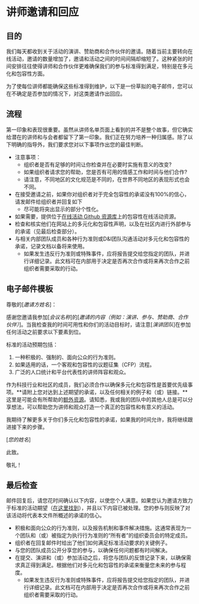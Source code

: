 # 讲师邀请和回应

## 目的
我们每天都收到关于活动的演讲、赞助商和合作伙伴的邀请。随着当前主要转向在线活动，邀请的数量增加了，邀请和活动之间的时间间隔却缩短了。这种紧张的时间安排往往使得讲师和合作伙伴更难确保我们的参与标准得到满足，特别是在多元化和包容性方面。

为了使每位讲师都能确保这些标准得到维护，以下是一份草拟的电子邮件，您可以在不确定是否参加的情况下，对这类邀请作出回应。

## 流程
第一印象和表现很重要。虽然从讲师名单页面上看到的并不是整个故事，但它确实给潜在的讲师和与会者都留下了第一印象。我们正在努力培养一种归属感。除了以下明确的指导外，我们要求您对以下事项作出您的最佳判断。

* 注意事项：  
  * 组织者是否有足够的时间让你检查并在必要时实施有意义的改变?
  * 如果组织者请求您的帮助，您是否有可用的情感工作和时间与他们合作?
  * 请注意，不同地区的文化规范是不同的，在世界不同地区的表现形式也会不同。
* 在接受邀请之前，如果你对组织者对于完全包容性的承诺没有100%的信心，请发邮件给组织者并回复如下
  * 尽可能将突出显示的部分个性化。
* 如果需要，提供位于[在线活动 Github 资源库](https://github.com/microsoft/virtual-events)上的包容性在线活动资源。
* 检查和核实他们在网站上的多元化和包容性声明，以及在社区内进行外部参与的承诺（见最后检查部分）。
* 与相关内部团队成员和各种行为准则或D&I团队沟通活动对多元化和包容性的承诺，记录文档以备将来使用。
  * 如果发生违反行为准则或特殊事件，应将报告提交给您指定的团队，并进行详细记录。此文档可在内部用于决定是否再次合作或将来再次合作之前组织者需要采取的行动。

## 电子邮件模板
尊敬的[*邀请方姓名*]： 

感谢您邀请我参加[*会议名称*]的[*邀请的内容（例如：演讲、参与、赞助商、合作伙伴）*]。当我检查我的时间可用性和你们的活动目标时，请注意[*演讲团队*]在参加任何活动之前要求以下要素到位。

标准的活动预期包括：

1. 一种积极的、强制的、面向公众的行为准则。
2. 如果适用的话，一个客观和包容性的议题征集（CFP）流程。
3. 广泛的人口统计和平台代表性的讲师阵容和观众。

作为科技行业和社区的成员，我们必须合作以确保多元化和包容性是首要优先级事项。**请附上您对达到上述期望的承诺，以及任何相关的例子和（或）链接。**这里是可能会有所帮助的[额外资源](./inclusive-planning-process.md)。请知悉，我或我的团队中的其他人总是可以分享想法，可以帮助您为讲师和观众打造一个真正的包容性和有意义的活动。

我期待了解更多关于你们多元化和包容性的承诺，如果我的时间允许，我将继续跟进接下来的步骤。

[*您的姓名*]

此致。

敬礼！

## 最后检查
邮件回复后，请您花时间确认以下内容，以使您个人满意。如果您认为邀请方致力于标准的活动期望（[在这里找到](./playbook.md)），并且以下内容已被处理。您的参与则反映了对该活动将代表本文件所概述的承诺的信心。

* 积极和面向公众的行为准则，以及报告机制和事件解决措施。这通常表现为一个团队和（或）被指定为执行行为准则的“所有者”的组织委员会的特定成员。
* 组织者在回复邮件时给出了他们如何满足标准活动要求的关键例子。
* 与您的团队成员公开分享您的参与，以确保任何问题都有时间解决。
* 在提交、演讲和（或）参加活动之后，将您与团队的反馈记录下来，以确保需求真正得到满足。根据他们对多元化和包容性的承诺来衡量您未来的参与程度。
  * 如果发生违反行为准则或特殊事件，应将报告提交给您指定的团队，并进行详细记录。此文档可在内部用于决定是否再次合作或将来再次合作之前组织者需要采取的行动。
